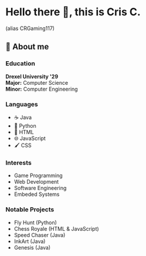 # Hello there :wave:, this is Cris C.
(alias CRGaming117)
## :green_heart: About me
### Education 
**Drexel University '29**\
**Major:** Computer Science\
**Minor:** Computer Engineering
### Languages
- :coffee: Java
- :snake: Python
- :page_facing_up: HTML
- :globe_with_meridians: JavaScript
- :paintbrush: CSS
### Interests
- Game Programming
- Web Development
- Software Engineering
- Embeded Systems
### Notable Projects
- Fly Hunt (Python)
- Chess Royale (HTML & JavaScript)
- Speed Chaser (Java)
- InkArt (Java)
- Genesis (Java)
